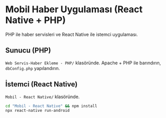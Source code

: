 # Mobil Haber Uygulaması (React Native + PHP)

PHP ile haber servisleri ve React Native ile istemci uygulaması.

## Sunucu (PHP)
`Web Servis-Haber Ekleme - PHP/` klasöründe. Apache + PHP ile barındırın, `dbConfig.php` yapılandırın.

## İstemci (React Native)
`Mobil - React Native/` klasöründe.
```bash
cd "Mobil - React Native" && npm install
npx react-native run-android
```
